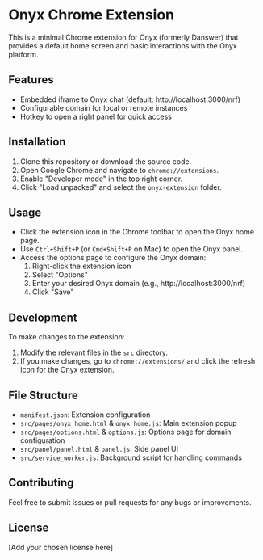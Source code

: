 # Onyx Chrome Extension

This is a minimal Chrome extension for Onyx (formerly Danswer) that provides a default home screen and basic interactions with the Onyx platform.

## Features

- Embedded iframe to Onyx chat (default: http://localhost:3000/nrf)
- Configurable domain for local or remote instances
- Hotkey to open a right panel for quick access

## Installation

1. Clone this repository or download the source code.
2. Open Google Chrome and navigate to `chrome://extensions`.
3. Enable "Developer mode" in the top right corner.
4. Click "Load unpacked" and select the `onyx-extension` folder.

## Usage

- Click the extension icon in the Chrome toolbar to open the Onyx home page.
- Use `Ctrl+Shift+P` (or `Cmd+Shift+P` on Mac) to open the Onyx panel.
- Access the options page to configure the Onyx domain:
  1. Right-click the extension icon
  2. Select "Options"
  3. Enter your desired Onyx domain (e.g., http://localhost:3000/nrf)
  4. Click "Save"

## Development

To make changes to the extension:

1. Modify the relevant files in the `src` directory.
2. If you make changes, go to `chrome://extensions/` and click the refresh icon for the Onyx extension.

## File Structure

- `manifest.json`: Extension configuration
- `src/pages/onyx_home.html` & `onyx_home.js`: Main extension popup
- `src/pages/options.html` & `options.js`: Options page for domain configuration
- `src/panel/panel.html` & `panel.js`: Side panel UI
- `src/service_worker.js`: Background script for handling commands

## Contributing

Feel free to submit issues or pull requests for any bugs or improvements.

## License

[Add your chosen license here]

